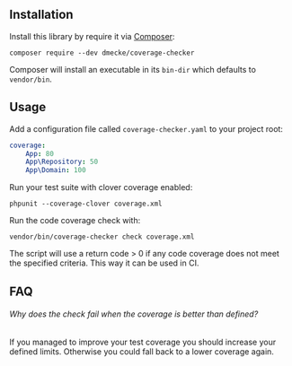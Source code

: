 ## Installation

Install this library by require it via [Composer](https://getcomposer.org):

```
composer require --dev dmecke/coverage-checker
```

Composer will install an executable in its `bin-dir` which defaults to `vendor/bin`.



## Usage

Add a configuration file called `coverage-checker.yaml` to your project root:

```yaml
coverage:
    App: 80
    App\Repository: 50
    App\Domain: 100
```

Run your test suite with clover coverage enabled:

```
phpunit --coverage-clover coverage.xml
```

Run the code coverage check with:

```
vendor/bin/coverage-checker check coverage.xml
```

The script will use a return code > 0 if any code coverage does not meet the specified criteria. This way it can be used in CI.



## FAQ

###### Why does the check fail when the coverage is better than defined?
If you managed to improve your test coverage you should increase your defined limits. Otherwise you could fall back to a lower coverage again.
